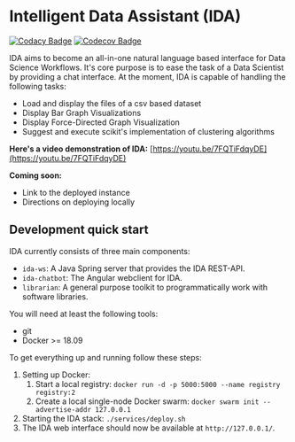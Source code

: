 # Intelligent Data Assistant (IDA)
[![Codacy Badge](https://api.codacy.com/project/badge/Grade/ffb33228db8a49919b15063ee05eca70)](https://www.codacy.com/app/nikit91/dice-ida?utm_source=github.com&amp;utm_medium=referral&amp;utm_content=nikit91/dice-ida&amp;utm_campaign=Badge_Grade)
[![Codecov Badge](https://codecov.io/gh/dice-group/ida/branch/master/graph/badge.svg)](https://codecov.io/gh/dice-group/ida)

IDA aims to become an all-in-one natural language based interface for Data Science Workflows.
It's core purpose is to ease the task of a Data Scientist by providing a chat interface. At the moment, IDA is capable of handling the following tasks:
*   Load and display the files of a csv based dataset
*   Display Bar Graph Visualizations
*   Display Force-Directed Graph Visualization
*   Suggest and execute scikit's implementation of clustering algorithms

**Here's a video demonstration of IDA:**
[https://youtu.be/7FQTiFdqyDE](https://youtu.be/7FQTiFdqyDE)

**Coming soon:**
*   Link to the deployed instance
*   Directions on deploying locally

## Development quick start

IDA currently consists of three main components:
*   `ida-ws`: A Java Spring server that provides the IDA REST-API.
*   `ida-chatbot`: The Angular webclient for IDA.
*   `librarian`: A general purpose toolkit to programmatically work with software libraries.

You will need at least the following tools:
*   git
*   Docker >= 18.09

To get everything up and running follow these steps:
1. Setting up Docker:
	1. Start a local registry: `docker run -d -p 5000:5000 --name registry registry:2`
	2. Create a local single-node Docker swarm: `docker swarm init --advertise-addr 127.0.0.1`
2. Starting the IDA stack: `./services/deploy.sh`
3. The IDA web interface should now be available at `http://127.0.0.1/`.
